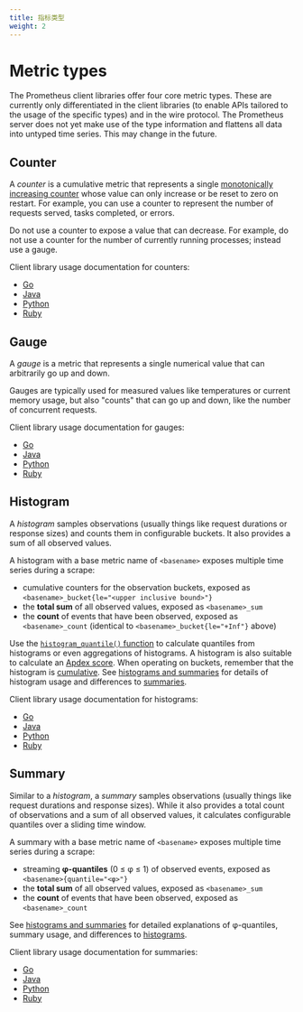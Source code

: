 ```yaml
---
title: 指标类型
weight: 2
---
```


# Metric types

The Prometheus client libraries offer four core metric types. These are
currently only differentiated in the client libraries (to enable APIs tailored
to the usage of the specific types) and in the wire protocol. The Prometheus
server does not yet make use of the type information and flattens all data into
untyped time series. This may change in the future.

## Counter

A _counter_ is a cumulative metric that represents a single [monotonically
increasing counter](https://en.wikipedia.org/wiki/Monotonic_function) whose
value can only increase or be reset to zero on restart. For example, you can
use a counter to represent the number of requests served, tasks completed, or
errors.

Do not use a counter to expose a value that can decrease. For example, do not
use a counter for the number of currently running processes; instead use a gauge.

Client library usage documentation for counters:

- [Go](http://godoc.org/github.com/prometheus/client_golang/prometheus#Counter)
- [Java](https://github.com/prometheus/client_java#counter)
- [Python](https://github.com/prometheus/client_python#counter)
- [Ruby](https://github.com/prometheus/client_ruby#counter)

## Gauge

A _gauge_ is a metric that represents a single numerical value that can
arbitrarily go up and down.

Gauges are typically used for measured values like temperatures or current
memory usage, but also "counts" that can go up and down, like the number of
concurrent requests.

Client library usage documentation for gauges:

- [Go](http://godoc.org/github.com/prometheus/client_golang/prometheus#Gauge)
- [Java](https://github.com/prometheus/client_java#gauge)
- [Python](https://github.com/prometheus/client_python#gauge)
- [Ruby](https://github.com/prometheus/client_ruby#gauge)

## Histogram

A _histogram_ samples observations (usually things like request durations or
response sizes) and counts them in configurable buckets. It also provides a sum
of all observed values.

A histogram with a base metric name of `<basename>` exposes multiple time series
during a scrape:

- cumulative counters for the observation buckets, exposed as `<basename>_bucket{le="<upper inclusive bound>"}`
- the **total sum** of all observed values, exposed as `<basename>_sum`
- the **count** of events that have been observed, exposed as `<basename>_count` (identical to `<basename>_bucket{le="+Inf"}` above)

Use the
[`histogram_quantile()` function](/docs/prometheus/latest/querying/functions/#histogram_quantile)
to calculate quantiles from histograms or even aggregations of histograms. A
histogram is also suitable to calculate an
[Apdex score](http://en.wikipedia.org/wiki/Apdex). When operating on buckets,
remember that the histogram is
[cumulative](https://en.wikipedia.org/wiki/Histogram#Cumulative_histogram). See
[histograms and summaries](/docs/practices/histograms) for details of histogram
usage and differences to [summaries](#summary).

Client library usage documentation for histograms:

- [Go](http://godoc.org/github.com/prometheus/client_golang/prometheus#Histogram)
- [Java](https://github.com/prometheus/client_java#histogram)
- [Python](https://github.com/prometheus/client_python#histogram)
- [Ruby](https://github.com/prometheus/client_ruby#histogram)

## Summary

Similar to a _histogram_, a _summary_ samples observations (usually things like
request durations and response sizes). While it also provides a total count of
observations and a sum of all observed values, it calculates configurable
quantiles over a sliding time window.

A summary with a base metric name of `<basename>` exposes multiple time series
during a scrape:

- streaming **φ-quantiles** (0 ≤ φ ≤ 1) of observed events, exposed as `<basename>{quantile="<φ>"}`
- the **total sum** of all observed values, exposed as `<basename>_sum`
- the **count** of events that have been observed, exposed as `<basename>_count`

See [histograms and summaries](/docs/practices/histograms) for
detailed explanations of φ-quantiles, summary usage, and differences
to [histograms](#histogram).

Client library usage documentation for summaries:

- [Go](http://godoc.org/github.com/prometheus/client_golang/prometheus#Summary)
- [Java](https://github.com/prometheus/client_java#summary)
- [Python](https://github.com/prometheus/client_python#summary)
- [Ruby](https://github.com/prometheus/client_ruby#summary)
